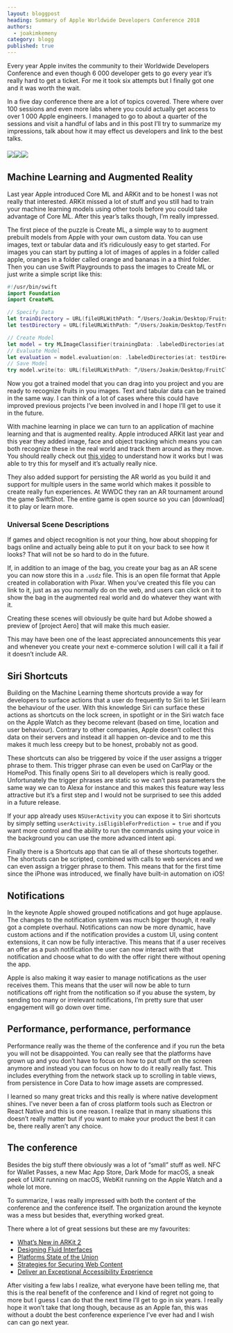 ```yaml
---
layout: bloggpost
heading: Summary of Apple Worldwide Developers Conference 2018
authors:
  - joakimkemeny
category: blogg
published: true
---
```


Every year Apple invites the community to their Worldwide Developers Conference and even though 6 000 developer gets to go every year it’s really hard to get a ticket. For me it took six attempts but I finally got one and it was worth the wait.

In a five day conference there are a lot of topics covered. There where over 100 sessions and even more labs where you could actually get access to over 1 000 Apple engineers. I managed to go to about a quarter of the sessions and visit a handful of labs and in this post I’ll try to summarize my impressions, talk about how it may effect us developers and link to the best talks.

<!--more-->

###### ![](/images/blogg/wwdc2018-1.jpg)![](/images/blogg/wwdc2018-2.jpg)![](/images/blogg/wwdc2018-3.jpg)

## Machine Learning and Augmented Reality

Last year Apple introduced Core ML and ARKit and to be honest I was not really that interested. ARKit missed a lot of stuff and you still had to train your machine learning models using other tools before you could take advantage of Core ML. After this year’s talks though, I’m really impressed.

The first piece of the puzzle is Create ML, a simple way to to augment prebuilt models from Apple with your own custom data. You can use images, text or tabular data and it’s ridiculously easy to get started. For images you can start by putting a lot of images of apples in a folder called apple, oranges in a folder called orange and bananas in a a third folder. Then you can use Swift Playgrounds to pass the images to Create ML or just write a simple script like this:

```swift
#!/usr/bin/swift
import Foundation
import CreateML

// Specify Data
let trainDirectory = URL(fileURLWithPath: “/Users/Joakim/Desktop/Fruits“)
let testDirectory = URL(fileURLWithPath: “/Users/Joakim/Desktop/TestFruits“)

// Create Model
let model = try MLImageClassifier(trainingData: .labeledDirectories(at: trainDirectory))
// Evaluate Model
let evaluation = model.evaluation(on: .labeledDirectories(at: testDirectory))
// Save Model
try model.write(to: URL(fileURLWithPath: “/Users/Joakim/Desktop/FruitClassifier.mlmodel“))
```

Now you got a trained model that you can drag into you project and you are ready to recognize fruits in you images. Text and tabular data can be trained in the same way. I can think of a lot of cases where this could have improved previous projects I’ve been involved in and I hope I’ll get to use it in the future.

With machine learning in place we can turn to an application of machine learning and that is augmented reality. Apple introduced ARKit last year and this year they added image, face and object tracking which means you can both recognize these in the real world and track them around as they move. You should really check out [this video](https://developer.apple.com/videos/play/wwdc2018/602) to understand how it works but I was able to try this for myself and it’s actually really nice.

They also added support for persisting the AR world as you build it and support for multiple users in the same world which makes it possible to create really fun experiences. At WWDC they ran an AR tournament around the game SwiftShot. The entire game is open source so you can [download] it to play or learn more.

### Universal Scene Descriptions

If games and object recognition is not your thing, how about shopping for bags online and actually being able to put it on your back to see how it looks? That will not be so hard to do in the future.

If, in addition to an image of the bag, you create your bag as an AR scene you can now store this in a `.usdz` file. This is an open file format that Apple created in collaboration with Pixar. When you’ve created this file you can link to it, just as as you normally do on the web, and users can click on it to show the bag in the augmented real world and do whatever they want with it.

Creating these scenes will obviously be quite hard but Adobe showed a preview of [project Aero] that will make this much easier.

This may have been one of the least appreciated announcements this year and whenever you create your next e-commerce solution I will call it a fail if it doesn’t include AR.

## Siri Shortcuts

Building on the Machine Learning theme shortcuts provide a way for developers to surface actions that a user do frequently to Siri to let Siri learn the behaviour of the user. With this knowledge Siri can surface these actions as shortcuts on the lock screen, in spotlight or in the Siri watch face on the Apple Watch as they become relevant (based on time, location and user behaviour). Contrary to other companies, Apple doesn’t collect this data on their servers and instead it all happen on-device and to me this makes it much less creepy but to be honest, probably not as good.

These shortcuts can also be triggered by voice if the user assigns a trigger phrase to them. This trigger phrase can even be used on CarPlay or the HomePod. This finally opens Siri to all developers which is really good.  Unfortunately the trigger phrases are static so we can’t pass parameters the same way we can to Alexa for instance and this makes this feature way less attractive but it’s a first step and I would not be surprised to see this added in a future release.

If your app already uses `NSUserActivity` you can expose it to Siri shortcuts by simply setting `userActivity.isEligibleForPrediction = true` and if you want more control and the ability to run the commands using your voice in the background you can use the more advanced intent api.

Finally there is a Shortcuts app that can tie all of these shortcuts together. The shortcuts can be scripted, combined with calls to web services and we can even assign a trigger phrase to them. This means that for the first time since the iPhone was introduced, we finally have built-in automation on iOS!

## Notifications

In the keynote Apple showed grouped notifications and got huge applause. The changes to the notification system was much bigger though, it really got a complete overhaul. Notifications can now be more dynamic, have custom actions and if the notification provides a custom UI, using content extensions, it can now be fully interactive. This means that if a user receives an offer as a push notification the user can now interact with that notification and choose what to do with the offer right there without opening the app.

Apple is also making it way easier to manage notifications as the user receives them. This means that the user will now be able to turn notifications off right from the notification so if you abuse the system, by sending too many or irrelevant notifications, I’m pretty sure that user engagement will go down over time.

## Performance, performance, performance

Performance really was the theme of the conference and if you run the beta you will not be disappointed. You can really see that the platforms have grown up and you don’t have to focus on how to put stuff on the screen anymore and instead you can focus on how to do it really really fast. This includes everything from the network stack up to scrolling in table views, from persistence in Core Data to how image assets are compressed.

I learned so many great tricks and this really is where native development shines. I’ve never been a fan of cross platform tools such as Electron or React Native and this is one reason. I realize that in many situations this doesn’t really matter but if you want to make your product the best it can be, there really aren’t any choice.

## The conference

Besides the big stuff there obviously was a lot of “small” stuff as well. NFC for Wallet Passes, a new Mac App Store, Dark Mode for macOS, a sneak peek of UIKit running on macOS, WebKit running on the Apple Watch and a whole lot more.

To summarize, I was really impressed with both the content of the conference and the conference itself. The organization around the keynote was a mess but besides that, everything worked great.

There where a lot of great sessions but these are my favourites:

- [What’s New in ARKit 2](https://developer.apple.com/videos/play/wwdc2018/602)
- [Designing Fluid Interfaces](https://developer.apple.com/videos/play/wwdc2018/803)
- [Platforms State of the Union](https://developer.apple.com/videos/play/wwdc2018/102)
- [Strategies for Securing Web Content](https://developer.apple.com/videos/play/wwdc2018/207)
- [Deliver an Exceptional Accessibility Experience](https://developer.apple.com/videos/play/wwdc2018/230)

After visiting a few labs I realize, what everyone have been telling me, that this is the real benefit of the conference and I kind of regret not going to more but I guess I can do that the next time I’ll get to go in six years. I really hope it won’t take that long though, because as an Apple fan, this was without a doubt the best conference experience I’ve ever had and I wish can can go next year.
